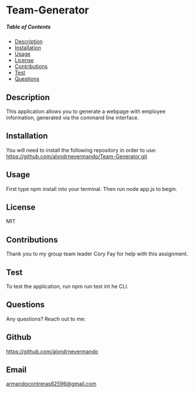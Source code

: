 # Team-Generator
  
  ##### Table of Contents  
  * [Description](#description)  
  * [Installation](#installation)
  * [Usage](#usage)  
  * [License](#license)  
  * [Contributions](#contributor)  
  * [Test](#github)  
  * [Questions](#questions)  


  ## Description
  This application allows you to generate a webpage with employee information, generated via the command line interface.

  ## Installation
  You will need to install the following repository in order to use: https://github.com/alxndrnevermando/Team-Generator.git

  ## Usage
  First type npm install  into your terminal. Then run node app.js to begin.

  ## License
  MIT

  ## Contributions
  Thank you to my group team leader Cory Fay for help with this assignment.

  ## Test
  To test the application, run npm run test int he CLI.

  ## Questions
  Any questions? Reach out to me:
  ## Github
  https://github.com/alxndrnevermando
  ## Email
  armandocontreras62596@gmail.com
